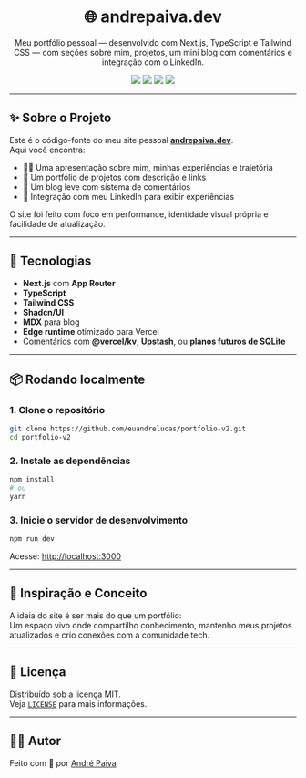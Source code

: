 <h1 align="center">🌐 andrepaiva.dev</h1>

<p align="center">
  Meu portfólio pessoal — desenvolvido com Next.js, TypeScript e Tailwind CSS — com seções sobre mim, projetos, um mini blog com comentários e integração com o LinkedIn.
</p>

<p align="center">
  <a href="https://andrepaiva.dev"><img src="https://img.shields.io/badge/site-online-8b5cf6?style=for-the-badge&logo=vercel"></a>
  <a href="https://nextjs.org/"><img src="https://img.shields.io/badge/Next.js-black?style=for-the-badge&logo=next.js"></a>
  <a href="https://typescriptlang.org/"><img src="https://img.shields.io/badge/TypeScript-blue?style=for-the-badge&logo=typescript&logoColor=white"></a>
  <a href="https://tailwindcss.com/"><img src="https://img.shields.io/badge/TailwindCSS-38B2AC?style=for-the-badge&logo=tailwind-css&logoColor=white"></a>
</p>

---

## ✨ Sobre o Projeto

Este é o código-fonte do meu site pessoal **[andrepaiva.dev](https://andrepaiva.dev)**.  
Aqui você encontra:

- 🧑‍💻 Uma apresentação sobre mim, minhas experiências e trajetória
- 📂 Um portfólio de projetos com descrição e links
- 📝 Um blog leve com sistema de comentários
- 🔗 Integração com meu LinkedIn para exibir experiências

O site foi feito com foco em performance, identidade visual própria e facilidade de atualização.

---

## 🚀 Tecnologias

- **Next.js** com **App Router**
- **TypeScript**
- **Tailwind CSS**
- **Shadcn/UI**
- **MDX** para blog
- **Edge runtime** otimizado para Vercel
- Comentários com **@vercel/kv**, **Upstash**, ou **planos futuros de SQLite**

---

## 📦 Rodando localmente

### 1. Clone o repositório

```bash
git clone https://github.com/euandrelucas/portfolio-v2.git
cd portfolio-v2
```

### 2. Instale as dependências

```bash
npm install
# ou
yarn
```

### 3. Inicie o servidor de desenvolvimento

```bash
npm run dev
```

Acesse: [http://localhost:3000](http://localhost:3000)

---

## 🧠 Inspiração e Conceito

A ideia do site é ser mais do que um portfólio:  
Um espaço vivo onde compartilho conhecimento, mantenho meus projetos atualizados e crio conexões com a comunidade tech.

---

## 🪪 Licença

Distribuído sob a licença MIT.  
Veja [`LICENSE`](./LICENSE) para mais informações.

---

## 🙋‍♂️ Autor

Feito com 💙 por [André Paiva](https://github.com/euandrelucas)
